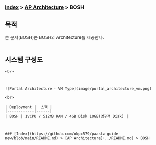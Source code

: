 ### [Index](https://github.com/okpc579/paasta-guide-new/blob/main/README.md) > [AP Architecture](../README.md) > BOSH

## 목적
본 문서(BOSH)는 BOSH의 Architecture를 제공한다.
<br><br>

## 시스템 구성도
~~~~~~~~ 수정중 ~~~~~~~~~~~
<br>



![Portal Architecture - VM Type](image/portal_architecture_vm.png)

<br>

| Deployment |  스펙 |
|------------|------|
| BOSH | 1vCPU / 512MB RAM / 4GB Disk 10GB(영구적 Disk) |



### [Index](https://github.com/okpc579/paasta-guide-new/blob/main/README.md) > [AP Architecture](../README.md) > BOSH
